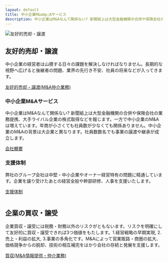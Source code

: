 ```yaml
---
layout: default
title: 中小企業M&amp;Aサービス
description: 中小企業はM&Aなんて関係ない? 新聞紙上は大型金融機関の合併や保険会社の業務提携、大手ライバル企業の株式取得などを報じます。一方で中小企業のM&Aは増えています。年商が小さくても社員数が少なくても関係ありません。中小企業のM&Aの背景は大企業と異なります。社員数数名でも事業の譲渡や継承が成立します。
---
```


<div class="uk-container-expand">
<div class="uk-inline">
    <img src="{{ '/assets/images/home/bg-01@2x.png' | absolute_url }}" alt="友好的売却・譲渡">
    <div class="uk-position-center-right uk-overlay uk-overlay-default uk-width-1-2@m">
    <h2>友好的売却・譲渡</h2>
    <p class="uk-text-meta">中小企業の経営者は山積する日々の課題を解決しなければなりません。長期的な視野へ広げると後継者の問題、業界の先行き不安、社員の将来などが入ってきます。</p>
    <p class="uk-text-small"><a class="uk-button uk-button-primary" href="{{ '/business-transfer/' | absolute_url }}">友好的売却・譲渡(M&amp;A仲介業務)</a></p>
    </div>
</div>

<div class="uk-grid-collapse uk-child-width-1-2@s" uk-grid uk-height-match="target: > div > .uk-panel">
    <div>
        <div class="uk-light uk-background-primary uk-padding uk-panel">
            <h3>中小企業M&amp;Aサービス</h3>
            <p>中小企業はM&amp;Aなんて関係ない? 新聞紙上は大型金融機関の合併や保険会社の業務提携、大手ライバル企業の株式取得などを報じます。一方で中小企業のM&amp;Aは増えています。年商が小さくても社員数が少なくても関係ありません。中小企業のM&amp;Aの背景は大企業と異なります。社員数数名でも事業の譲渡や継承が成立します。</p>
            <p><a class="uk-button uk-button-default" href="{{ '/about/' | absolute_url }}">会社概要</a></p>
        </div>
    </div>
    <div>
        <div class="uk-dark uk-background-muted uk-padding uk-panel">
            <h3>支援体制</h3>
            <p>弊社のグループ会社は中堅・中小企業やオーナー経営特有の問題に精通しています。企業を譲り受けたあとの経営全般や幹部研修、人事を支援いたします。</p>
            <p><a class="uk-button uk-button-default" href="{{ '/support-system/' | absolute_url }}">支援体制</a></p>
        </div>
    </div>
</div>

<div class="uk-cover-container uk-height-viewport">
    <img src="{{ '/assets/images/home/bg-02@2x.png' | absolute_url }}" alt="" uk-cover>
    <div class="uk-overlay uk-overlay-primary uk-position-center-right uk-width-large">
    <h2>企業の買収・譲受</h2>
    <p class="uk-text-meta">企業買収・譲受には税務・財務以外のリスクがともないます。リスクを明確にして友好的に買収・譲受できれば3つ価値をもたします。1.経営戦略の早期実現, 2.売上・利益の拡大, 3.事業の多角化です。M&amp;Aによって営業販路・商圏の拡大、価格競争からの脱却、技術の相互補完をはかり会社の存続と発展を支援します。</p>
    <p class="uk-text-small"><a class="uk-button uk-button-default" href="{{ '/acquisitions/' | absolute_url }}">買収(M&amp;A情報提供・仲介業務)</a></p>
</div>

</div>

